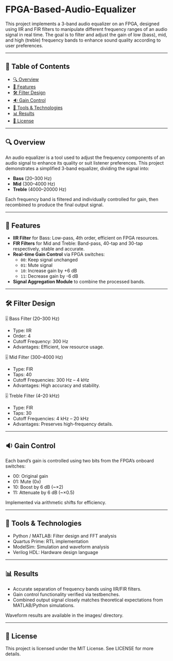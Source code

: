 # FPGA-Based-Audio-Equalizer
This project implements a 3-band audio equalizer on an FPGA, designed using IIR and FIR filters to manipulate different frequency ranges of an audio signal in real time. The goal is to filter and adjust the gain of low (bass), mid, and high (treble) frequency bands to enhance sound quality according to user preferences.

---

## 📌 Table of Contents

- [🔍 Overview](#-overview)
- [🌟 Features](#-features)
- [🛠️ Filter Design](#-filter-design)
- [🔉 Gain Control](#-gain-control)
- [🧰 Tools & Technologies](#-tools--technologies)
- [📊 Results](#-results)
- [📄 License](#-license)

---

## 🔍 Overview

An audio equalizer is a tool used to adjust the frequency components of an audio signal to enhance its quality or suit listener preferences. This project demonstrates a simplified 3-band equalizer, dividing the signal into:

- **Bass** (20–300 Hz)
- **Mid** (300–4000 Hz)
- **Treble** (4000–20000 Hz)

Each frequency band is filtered and individually controlled for gain, then recombined to produce the final output signal.

---

## 🌟 Features

- **IIR Filter** for Bass: Low-pass, 4th order, efficient on FPGA resources.
- **FIR Filters** for Mid and Treble: Band-pass, 40-tap and 30-tap respectively, stable and accurate.
- **Real-time Gain Control** via FPGA switches:
  - `00`: Keep signal unchanged
  - `01`: Mute signal
  - `10`: Increase gain by +6 dB
  - `11`: Decrease gain by -6 dB
- **Signal Aggregation Module** to combine the processed bands.

---

## 🛠️ Filter Design
🎚️ Bass Filter (20–300 Hz)

- Type: IIR
- Order: 4
- Cutoff Frequency: 300 Hz
- Advantages: Efficient, low resource usage.

🎚️ Mid Filter (300–4000 Hz)
- Type: FIR
- Taps: 40
- Cutoff Frequencies: 300 Hz – 4 kHz
- Advantages: High accuracy and stability.

🎚️ Treble Filter (4–20 kHz)
- Type: FIR
- Taps: 30
- Cutoff Frequencies: 4 kHz – 20 kHz
- Advantages: Preserves high-frequency details.

---
    
## 🔉 Gain Control

Each band’s gain is controlled using two bits from the FPGA’s onboard switches:
- 00: Original gain
- 01: Mute (0x)
- 10: Boost by 6 dB (~×2)
- 11: Attenuate by 6 dB (~×0.5)

Implemented via arithmetic shifts for efficiency.

---

## 🧰 Tools & Technologies
- Python / MATLAB: Filter design and FFT analysis
- Quartus Prime: RTL implementation
- ModelSim: Simulation and waveform analysis
- Verilog HDL: Hardware design language

---

## 📊 Results
- Accurate separation of frequency bands using IIR/FIR filters.
- Gain control functionality verified via testbenches.
- Combined output signal closely matches theoretical expectations from MATLAB/Python simulations.

Waveform results are available in the images/ directory.

---

## 📄 License

This project is licensed under the MIT License. See LICENSE for more details.
